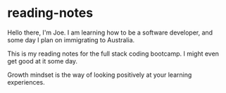 # reading-notes

Hello there, I'm Joe. I am learning how to be a software developer, and some day I plan on immigrating to Australia.

This is my reading notes for the full stack coding bootcamp. I might even get good at it some day.

Growth mindset is the way of looking positively at your learning experiences.
